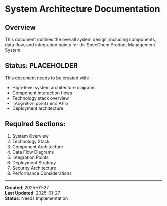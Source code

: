 # System Architecture Documentation

## Overview
This document outlines the overall system design, including components, data flow, and integration points for the SpecChem Product Management System.

## Status: PLACEHOLDER
This document needs to be created with:
- High-level system architecture diagrams
- Component interaction flows
- Technology stack overview
- Integration points and APIs
- Deployment architecture

## Required Sections:
1. System Overview
2. Technology Stack
3. Component Architecture
4. Data Flow Diagrams
5. Integration Points
6. Deployment Strategy
7. Security Architecture
8. Performance Considerations

---
**Created**: 2025-01-27  
**Last Updated**: 2025-01-27  
**Status**: Needs Implementation


